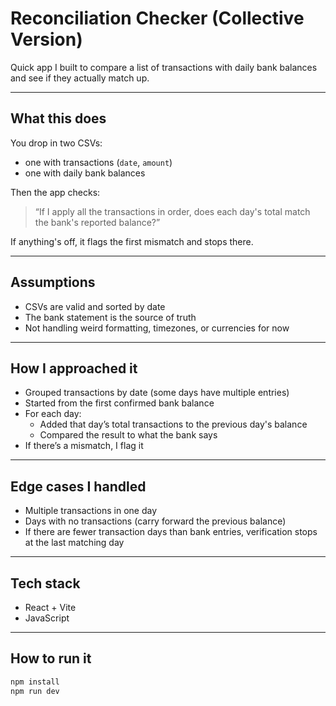 # Reconciliation Checker (Collective Version)

Quick app I built to compare a list of transactions with daily bank balances and see if they actually match up.

---

## What this does

You drop in two CSVs:
- one with transactions (`date`, `amount`)
- one with daily bank balances

Then the app checks:
> “If I apply all the transactions in order, does each day's total match the bank's reported balance?”

If anything's off, it flags the first mismatch and stops there.

---

## Assumptions

- CSVs are valid and sorted by date
- The bank statement is the source of truth
- Not handling weird formatting, timezones, or currencies for now

---

## How I approached it

- Grouped transactions by date (some days have multiple entries)
- Started from the first confirmed bank balance
- For each day:
  - Added that day’s total transactions to the previous day's balance
  - Compared the result to what the bank says
- If there’s a mismatch, I flag it 

---

## Edge cases I handled

- Multiple transactions in one day
- Days with no transactions (carry forward the previous balance)
- If there are fewer transaction days than bank entries, verification stops at the last matching day

---

## Tech stack

- React + Vite
- JavaScript

---

## How to run it

```bash
npm install
npm run dev
